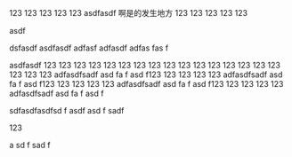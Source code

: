 123
123
123
123
123
asdfasdf
啊是的发生地方
123
123
123
123
123









asdf


dsfasdf
asdfasdf
adfasf
adfasdf
adfas
fas
f






asdfasdf
123
123
123
123
123
123
123
123
123
123
123
123
123
123
123
123
123
123
123
adfasdfsadf
asd
fa
f
asd
f123
123
123
123
123
adfasdfsadf
asd
fa
f
asd
f123
123
123
123
123
adfasdfsadf
asd
fa
f
asd
f123
123
123
123
123
adfasdfsadf
asd
fa
f
asd
f



sdfasdfasdfsd
f
asdf
asd
f
sadf











123






















a
sd
f
sad
f


